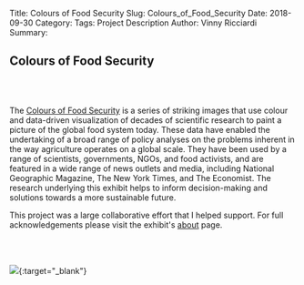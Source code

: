 Title: Colours of Food Security
Slug: Colours_of_Food_Security
Date: 2018-09-30
Category:
Tags: Project Description
Author: Vinny Ricciardi
Summary:

## Colours of Food Security

<br><br>

The [Colours of Food Security](https://www.colours-of-food-security.com/exhibition/a-cultivated-planet/) is a series of striking images that use colour and data-driven visualization of decades of scientific research  to paint a picture of the global food system today. These data have  enabled the undertaking of a broad range of policy analyses on the problems inherent in the way agriculture operates on a global scale.  They have been used by a range of scientists, governments, NGOs, and food activists, and are featured in a wide range of news outlets and  media, including National Geographic Magazine, The New York Times, and  The Economist. The research underlying this exhibit helps to inform decision-making and solutions towards a more sustainable future. 

This project was a large collaborative effort that I helped support. For full acknowledgements please visit the exhibit's [about](https://www.colours-of-food-security.com/about/) page.

<br><br>

[![](/images/colours.png)](https://www.colours-of-food-security.com/exhibition/a-cultivated-planet/){:target="_blank"}

<br><br>